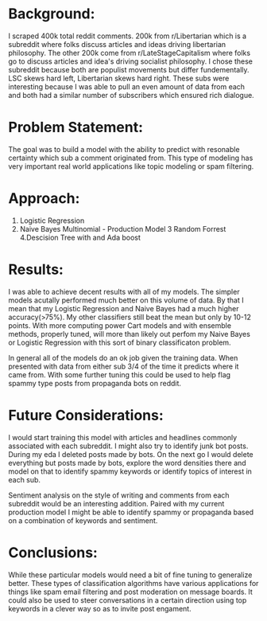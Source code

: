 # Background:
I scraped 400k total reddit comments. 200k from r/Libertarian which is 
a subreddit where folks discuss articles and ideas driving libertarian philosophy.
The other 200k come from r/LateStageCapitalism where folks go to discuss articles and idea's driving socialist philosophy. I chose these subreddit because both are populist 
movements but differ fundementally. LSC skews hard left, Libertarian skews hard right. These subs were interesting because I was able to pull an even amount of data from each and both had a similar number of subscribers which ensured rich dialogue.

# Problem Statement:
The goal was to build a model with the ability to predict with resonable certainty which sub a comment originated from. This type of modeling has very important real world applications like topic modeling or spam filtering. 

# Approach:
1. Logistic Regression 
2. Naive Bayes Multinomial - Production Model
3 Random Forrest
4.Descision Tree with and Ada boost

# Results:
I was able to achieve decent results with all of my models. The simpler models acutally performed much better on this volume of data. By that I mean that my 
Logistic Regression and Naive Bayes had a much higher accuracy(>75%). My other classifiers still beat the mean but only by 10-12 points. With more computing power
Cart models and with ensemble methods, properly tuned, will more than likely out perfom my Naive Bayes or Logistic Regression with this sort of binary classificaton
problem.

In general all of the models do an ok job given the training data. When presented with data from either sub 3/4 of the time it predicts where it came from. With some further tuning this could be used to help flag spammy type posts from propaganda bots on reddit.

# Future Considerations:
I would start training this model with articles and headlines commonly associated with each subreddit. I might also try to identify junk bot posts. During my eda I deleted posts made by bots. On the next go I would delete everything but posts made by bots, explore the word densities there and model on that to identify spammy keywords or identify topics of interest in each sub.

Sentiment analysis on the style of writing and comments from each subreddit would be an interesting addition. Paired with my current production model I might be able to identify spammy or propaganda based on a combination of keywords and sentiment. 

# Conclusions:
While these particular models would need a bit of fine tuning to generalize better. These types of classification algorithms have various applications for things like 
spam email filtering and post moderation on message boards. It could also be used to steer conversations in a certain direction using top keywords in a clever way so as to invite post engament.
